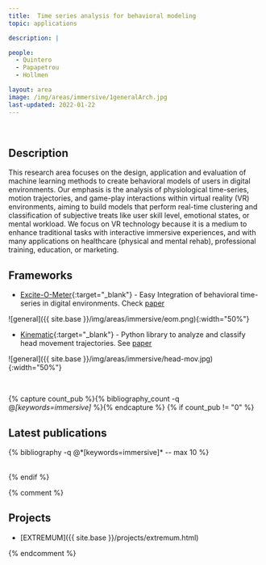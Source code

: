 ```yaml
---
title:  Time series analysis for behavioral modeling
topic: applications

description: |

people:
  - Quintero
  - Papapetrou
  - Hollmen

layout: area
image: /img/areas/immersive/1generalArch.jpg
last-updated: 2022-01-22
---
```


<br>

## Description

This research area focuses on the design, application and evaluation of machine learning methods to create behavioral models of users in digital environments. Our emphasis is the analysis of physiological time-series, motion trajectories, and game-play interactions within virtual reality (VR) environments, aiming to build models that perform real-time clustering and classification of subjective treats like user skill level, emotional states, or mental workload. We focus on VR technology because it is a medium to enhance traditional tasks with interactive immersive experiences, and with many applications on healthcare (physical and mental rehab), professional training, education, or marketing. 

## Frameworks

- [Excite-O-Meter](https://github.com/luiseduve/exciteometer){:target="_blank"} - Easy Integration of behavioral time-series in digital environments. Check [paper](https://doi.org/10.1109/ISMAR52148.2021.00052)

![general]({{ site.base }}/img/areas/immersive/eom.png){:width="50%"}

- [Kinematic](https://github.com/luiseduve/kinemats){:target="_blank"} - Python library to analyze and classify head movement trajectories. See [paper](https://doi.org/10.1109/AIVR52153.2021.00015)

![general]({{ site.base }}/img/areas/immersive/head-mov.jpg){:width="50%"}

<br>

{% capture count_pub %}{% bibliography_count -q @*[keywords=immersive]* %}{% endcapture %}
{% if count_pub != "0" %}
<br>

## Latest publications

<div class="publications">
    <table class="table">
        <tbody>
        <tr>
          {% bibliography -q @*[keywords=immersive]*  -- max 10 %}
        </tr>
        </tbody>
    </table>
</div>
{% endif %}
 
 <br>
 
 <!-- THE PROJECT BELOW IS A COMMENT, IT IS NOT INCLUDED!! -->

{% comment %}
## Projects

- [EXTREMUM]({{ site.base }}/projects/extremum.html)

{% endcomment %}
<br>
